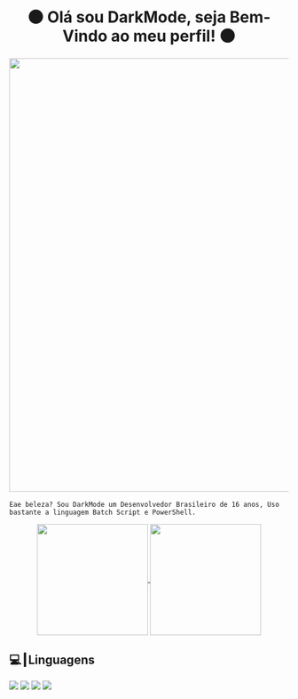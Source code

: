<h1 align="center">🌑 Olá sou DarkMode, seja Bem-Vindo ao meu perfil! 🌑</h1>

<a href="https://0darkmode0.github.io/">
    <h3 align="center">
        <img src="https://cdn.discordapp.com/attachments/1010784013490847755/1028961463844470814/DarkMode.png" width="780"><br>
    </h3>
</a>

```
Eae beleza? Sou DarkMode um Desenvolvedor Brasileiro de 16 anos, Uso bastante a linguagem Batch Script e PowerShell.
```

<p align="center">
  <a href="https://github.com/0DarkMode0">
    <img align="center"
         height="200em"
         src="https://github-readme-stats.vercel.app/api?username=0DarkMode0&theme=midnight-purple&show_icons=true" />
  </a>
    
  <a href="https://github.com/0DarkMode0">
    <img align="center"
         height="200em"
         src="https://github-readme-stats.vercel.app/api/top-langs/?username=0DarkMode0&theme=midnight-purple&layout=compact)](https://github.com/anuraghazra/github-readme-stats" />
  </a>

## 💻┃Linguagens

<div style="display: inline_block">
  <img src="https://img.shields.io/badge/windows%20terminal-4D4D4D?style=for-the-badge&logo=windows%20terminal&logoColor=white" target="_blank">
  <img src="https://img.shields.io/badge/powershell-5391FE?style=for-the-badge&logo=powershell&logoColor=white" target="_blank"></a>
  <img src="https://img.shields.io/badge/JavaScript-F7DF1E?style=for-the-badge&logo=javascript&logoColor=black" target="_blank">
  <img src="https://img.shields.io/badge/Python-3776AB?style=for-the-badge&logo=python&logoColor=white" target="_blank">
</div><br/>

